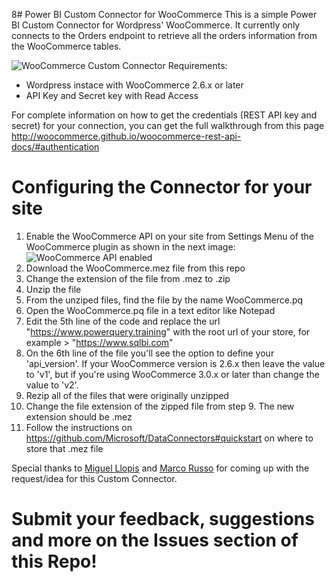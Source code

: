 8# Power BI Custom Connector for WooCommerce
This is a simple Power BI Custom Connector for Wordpress' WooCommerce. It currently only connects to the Orders endpoint to retrieve all the orders information from the WooCommerce tables.

![WooCommerce Custom Connector](https://image.ibb.co/fzAypk/Woo_Commerce_Connector.png)
Requirements:
 - Wordpress instace with WooCommerce 2.6.x or later
 - API Key and Secret key with Read Access

For complete information on how to get the credentials (REST API key and secret) for your connection, you can get the full walkthrough from this page http://woocommerce.github.io/woocommerce-rest-api-docs/#authentication 

# Configuring the Connector for your site
1. Enable the WooCommerce API on your site from Settings Menu of the WooCommerce plugin as shown in the next image:
![WooCommerce API enabled](https://user-images.githubusercontent.com/9544580/28755654-75c1d420-7525-11e7-9b29-a9ea8209da74.png)
2. Download the WooCommerce.mez file from this repo
3. Change the extension of the file from .mez to .zip
4. Unzip the file
5. From the unziped files, find the file by the name WooCommerce.pq
6. Open the WooCommerce.pq file in a text editor like Notepad
7. Edit the 5th line of the code and replace the url "https://www.powerquery.training" with the root url of your store, for example > "https://www.sqlbi.com"
8. On the 6th line of the file you'll see the option to define your 'api_version'. If your WooCommerce version is 2.6.x then leave the value to 'v1', but if you're using WooCommerce 3.0.x or later than change the value to 'v2'.
9. Rezip all of the files that were originally unzipped
10. Change the file extension of the zipped file from step 9. The new extension should be .mez
11. Follow the instructions on https://github.com/Microsoft/DataConnectors#quickstart on where to store that .mez file

Special thanks to [Miguel Llopis](https://twitter.com/mllopis) and [Marco Russo](https://twitter.com/marcorus) for coming up with the request/idea for this Custom Connector.

# Submit your feedback, suggestions and more on the Issues section of this Repo!
